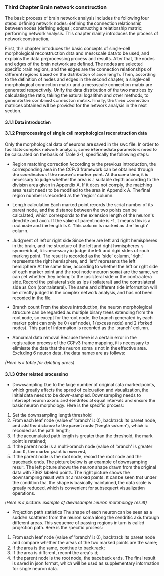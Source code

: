 ### Third Chapter  Brain network construction

The basic process of brain network analysis includes the following four steps: defining network nodes; defining the connection relationship between nodes (defining edges); constructing a relationship matrix; performing network analysis. This chapter mainly introduces the process of network construction.

First, this chapter introduces the basic concepts of single-cell morphological reconstruction data and mesoscale data to be used, and explains the data preprocessing process and results. After that, the nodes and edges of the brain network are defined. The nodes are selected specific brain regions, and the edges are the connection relationships of different regions based on the distribution of axon length. Then, according to the definition of nodes and edges in the second chapter, a single-cell morphological connection matrix and a mesoscale connection matrix are generated respectively. Unify the data distribution of the two matrices by calculating the ratio, taking the natural logarithm and other methods, to generate the combined connection matrix. Finally, the three connection matrices obtained will be provided for the network analysis in the next section.


#### 3.1.1  Data introduction
#### 3.1.2  Preprocessing of single cell morphological reconstruction data 
Only the morphological data of neurons are saved in the swc file. In order to facilitate complex network analysis, some intermediate parameters need to be calculated on the basis of Table 3-1, specifically the following steps:

* Region matching correction
According to the previous introduction, the corresponding area in the CCFv3 framework can be obtained through the coordinates of the neuron's marker point. At the same time, it is necessary to judge whether the area is a suitable depth according to the division area given in Appendix A. If it does not comply, the matching area result needs to be modified to the area in Appendix A. The final region number is recorded as the 'region' column.

* Length calculation
Each marked point records the serial number of its parent node, and the distance between the two points can be calculated, which corresponds to the extension length of the neuron's dendrite and axon. If the value of parent node is -1, it means this is a root node and the length is 0. This column is marked as the 'length' column.

* Judgment of left or right side
Since there are left and right hemispheres in the brain, and the structure of the left and right hemispheres is symmetrical, it is necessary to judge the left and right sides of each marking point. The result is recorded as the 'side' column, 'right' represents the right hemisphere, and 'left' represents the left hemisphere
At the same time, according to whether the left or right side of each marker point and the root node (neuron soma) are the same, we can get whether they belong to the ipsilateral side or the contralatera side. Record the ipsilateral side as Ips (ipsilateral) and the contralateral side as Con (contralateral). The same and different side information will be directly judged in the complex network analysis, and has not been recorded in the file.

* Branch count
From the above introduction, the neuron morphological structure can be regarded as multiple binary trees extending from the root node, so except for the root node, the branch generated by each marker point can only be 0 (leaf node), 1 (excess node) and 2 (forked nodes). This part of information is recorded as the 'branch' column.

* Abnormal data removal
Because there is a certain error in the registration process of the CCFv3 frame mapping, it is necessary to eliminate the data that the neuron soma is not in the effective area. Excluding 6 neuron data, the data names are as follows:

*(Here is a table for deleting areas)*

#### 3.1.3 Other related processing
* Downsampling
Due to the large number of original data marked points, which greatly affects the speed of calculation and visualization, the initial data needs to be down-sampled. Downsampling needs to intercept neuron axons and dendrites at equal intervals and ensure the basic neuron morphology. Here is the specific process:
1. Set the downsampling length threshold
2. From each leaf node (value of 'branch' is 0), backtrack its parent node, and add the distance to the parent node ('length column'), which is recorded as the path length;
3. If the accumulated path length is greater than the threshold, the mark point is retained;
4. If the parent node is a multi-branch node (value of 'branch' is greater than 1), the marker point is reserved;
5. If the parent node is the root node, record the root node and the traceback ends.
The picture below is an example of downsampling result. The left picture shows the neuron shape drawn from the original data with 7362 labeled points. The right picture shows the downsampling result with 442 marked points. It can be seen that under the condition that the shape is basically maintained, the data scale is greatly reduced, which is convenient for subsequent visualization operations.

*(Here is a picture: example of downsample neuron morphology result)*

* Projection path statistics
The shape of each neuron can be seen as a sudden scattered from the neuron soma along the dendritic axis through different areas. This sequence of passing regions in turn is called projection path. Here is the specific process:
1. From each leaf node (value of 'branch' is 0), backtrack its parent node and compare whether the areas of the two marked points are the same;
2. If the area is the same, continue to backtrack;
3. If the area is different, record the area's id;
4. If the parent node is the root node, the traceback ends.
The final result is saved in json format, which will be used as supplementary information for single neuron data.

